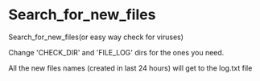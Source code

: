 # Search_for_new_files
Search_for_new_files(or easy way check for viruses)

Change 'CHECK_DIR' and 'FILE_LOG' dirs for the ones you need.

All the new files names (created in last 24 hours) will get to the log.txt file
